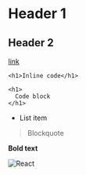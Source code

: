 # Header 1

## Header 2

[link](https://example.com)

`<h1>Inline code</h1>`

```
<h1>
  Code block
</h1>
```

- List item

> Blockquote

**Bold text**

![React](https://upload.wikimedia.org/wikipedia/commons/thumb/a/a7/React-icon.svg/1024px-React-icon.svg.png)
